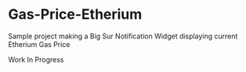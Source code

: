 # Gas-Price-Etherium

Sample project making a Big Sur Notification Widget displaying current Etherium Gas Price

Work In Progress
